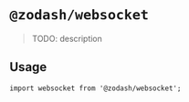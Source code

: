 # `@zodash/websocket`

> TODO: description

## Usage

```
import websocket from '@zodash/websocket';
```
